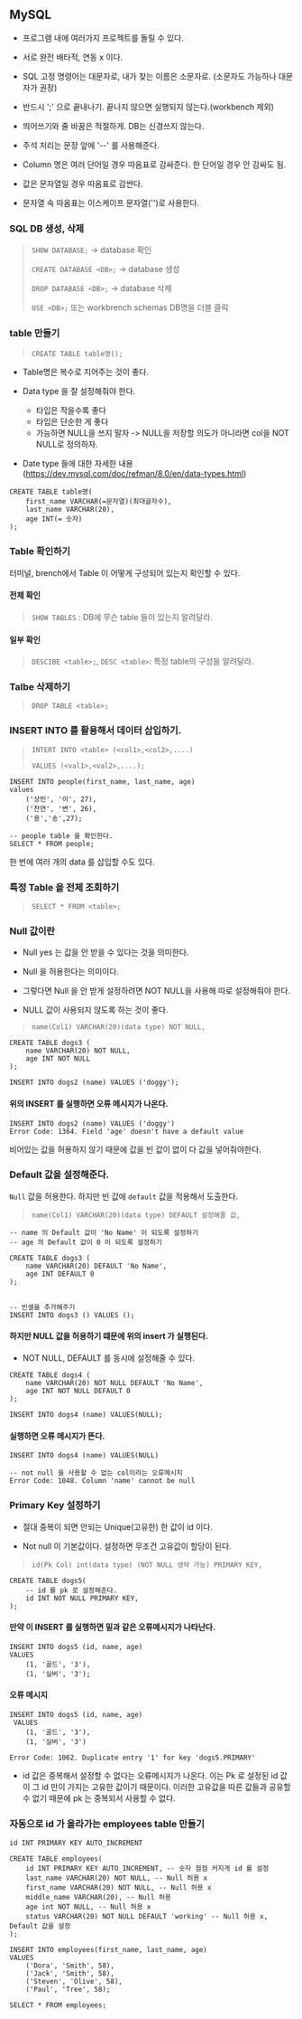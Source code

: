 ## MySQL

- 프로그램 내에 여러가지 프로젝트를 돌릴 수 있다.

- 서로 완전 배타적, 연동 x 이다.

- SQL 고정 명령어는 대문자로, 내가 찾는 이름은 소문자로. (소문자도 가능하나 대문자가 권장)

- 반드시 ';' 으로 끝내나기. 끝나지 않으면 실행되지 않는다.(workbench 제외)

- 띄어쓰기와 줄 바꿈은 적절하게. DB는 신경쓰지 않는다.

- 주석 처리는 문장 앞에 '--' 를 사용해준다.

- Column 명은 여러 단어일 경우 따옴표로 감싸준다. 한 단어일 경우 안 감싸도 됨.

- 값은 문자열일 경우 따옴표로 감싼다.

- 문자열 속 따옴표는 이스케이프 문자열('\')로 사용한다.


### SQL DB 생성, 삭제

> `SHOW DATABASE;` -> database 확인
> 
> `CREATE DATABASE <DB>;` -> database 생성
> 
> `DROP DATABASE <DB>;` -> database 삭제
> 
> `USE <DB>;` 또는 workbrench schemas DB명을 더블 클릭


### table 만들기

> `CREATE TABLE table명();`

- Table명은 복수로 지어주는 것이 좋다.

- Data type 을 잘 설정해줘야 한다.
  - 타입은 작을수록 좋다
  - 타입은 단순한 게 좋다
  - 가능하면 NULL을 쓰지 말자 -> NULL을 저장할 의도가 아니라면 col을 NOT NULL로 정의하자.

- Date type 들에 대한 자세한 내용 (https://dev.mysql.com/doc/refman/8.0/en/data-types.html)

```
CREATE TABLE table명(
	first_name VARCHAR(=문자열)(최대글자수),
    last_name VARCHAR(20),
    age INT(= 숫자)
);
```

### Table 확인하기

터미널, brench에서 Table 이 어떻게 구성되어 있는지 확인할 수 있다.

#### 전체 확인

> `SHOW TABLES` : DB에 무슨 table 들이 있는지 알려달라.

#### 일부 확인

> `DESCIBE <table>;`, `DESC <table>`: 특정 table의 구성을 알려달라.


### Talbe 삭제하기

> `DROP TABLE <table>;` 


### INSERT INTO 를 활용해서 데이터 삽입하기.

> `INTERT INTO <table> (<col1>,<col2>,....)`
> 
> `VALUES (<val1>,<val2>,....);`

```
INSERT INTO people(first_name, last_name, age)
values
	('상민', '이', 27),
	('찬연', '변', 26),
	('용','송',27);

-- people table 을 확인한다.
SELECT * FROM people; 
```

한 번에 여러 개의 data 를 삽입할 수도 있다.

### 특정 Table 을 전체 조회하기

> `SELECT * FROM <table>;`

### Null 값이란

- Null yes 는 값을 안 받을 수 있다는 것을 의미한다. 

- Null 을 허용한다는 의미이다.

- 그렇다면 Null 을 안 받게 설정하려면 NOT NULL을 사용해 따로 설정해줘야 한다.

- NULL 값이 사용되지 않도록 하는 것이 좋다.

> `name(Col1) VARCHAR(20)(data type) NOT NULL,`

```
CREATE TABLE dogs3 (
	name VARCHAR(20) NOT NULL,
    age INT NOT NULL
);

INSERT INTO dogs2 (name) VALUES ('doggy');
```

#### 위의 INSERT 를 실행하면 오류 메시지가 나온다.

```
INSERT INTO dogs2 (name) VALUES ('doggy')	
Error Code: 1364. Field 'age' doesn't have a default value	
```

비어있는 값을 허용하지 않기 때문에 값을 빈 값이 없이 다 값을 넣어줘야한다.


### Default 값을 설정해준다.

`Null` 값을 허용한다. 하지만 빈 값에 `default` 값을 적용해서 도출한다.

> `name(Col1) VARCHAR(20)(data type) DEFAULT 설정해줄 값,`

```
-- name 의 Default 값이 'No Name' 이 되도록 설정하기
-- age 의 Default 값이 0 이 되도록 설정하기

CREATE TABLE dogs3 (
	name VARCHAR(20) DEFAULT 'No Name',
    age INT DEFAULT 0
);


-- 빈셀을 추가해주기
INSERT INTO dogs3 () VALUES ();
```

#### 하지만 NULL 값을 허용하기 떄문에 위의 insert 가 실행된다.

- NOT NULL, DEFAULT 를 동시에 설정해줄 수 있다.

```
CREATE TABLE dogs4 (
	name VARCHAR(20) NOT NULL DEFAULT 'No Name',
    age INT NOT NULL DEFAULT 0
);

INSERT INTO dogs4 (name) VALUES(NULL);
```

#### 실행하면 오류 메시지가 뜬다.

```
INSERT INTO dogs4 (name) VALUES(NULL)

-- not null 을 사용할 수 없는 col이라는 오류메시지
Error Code: 1048. Column 'name' cannot be null 
```

### Primary Key 설정하기

- 절대 중복이 되면 안되는 Unique(고유한) 한 값이 id 이다. 

- Not null 이 기본값이다. 설정하면 무조건 고유값이 할당이 된다.

> `id(Pk Col) int(data type) (NOT NULL 생략 가능) PRIMARY KEY,`

```
CREATE TABLE dogs5(
    -- id 를 pk 로 설정해준다.
	id INT NOT NULL PRIMARY KEY,
);
```

#### 만약 이 INSERT 를 실행하면 밑과 같은 오류메시지가 나타난다. 

```
INSERT INTO dogs5 (id, name, age)
VALUES
	(1, '골드', '3'),
    (1, '실버', '3');
```

#### 오류 메시지

```
INSERT INTO dogs5 (id, name, age)
 VALUES
    (1, '골드', '3'),
    (1, '실버', '3')	

Error Code: 1062. Duplicate entry '1' for key 'dogs5.PRIMARY'
```

- id 값은 중복해서 설정할 수 없다는 오류메시지가 나온다. 이는 Pk 로 설정된 id 값이 그 id 만이 가지는 고유한 값이기 때문이다. 이러한 고유값을 따른 값들과 공유할 수 없기 때문에 pk 는 중복되서 사용할 수 없다.


### 자동으로 id 가 올라가는 employees table 만들기

`id INT PRIMARY KEY AUTO_INCREMENT`

```
CREATE TABLE employees(
	id INT PRIMARY KEY AUTO_INCREMENT, -- 숫자 점점 커지게 id 를 설정
    last_name VARCHAR(20) NOT NULL, -- Null 허용 x
    first_name VARCHAR(20) NOT NULL, -- Null 허용 x
    middle_name VARCHAR(20), -- Null 허용
    age int NOT NULL, -- Null 허용 x
    status VARCHAR(20) NOT NULL DEFAULT 'working' -- Null 허용 x, Default 값을 설정
);

INSERT INTO employees(first_name, last_name, age) 
VALUES 
	('Dora', 'Smith', 58),
	('Jack', 'Smith', 58),
    ('Steven', 'Olive', 58),
    ('Paul', 'Tree', 58);

SELECT * FROM employees;
```